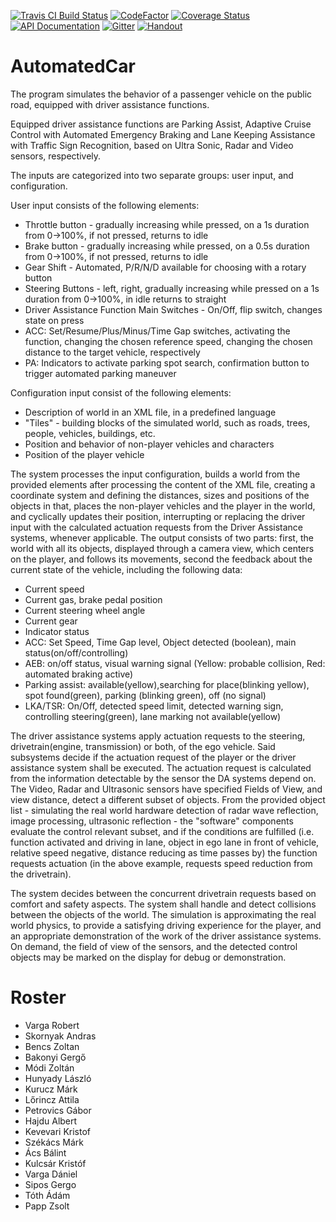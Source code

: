 ﻿[![Travis CI Build Status](https://travis-ci.org/SzFMV2018-Tavasz/AutomatedCar.svg?branch=master)](https://travis-ci.org/SzFMV2018-Tavasz/AutomatedCar)
[![CodeFactor](https://www.codefactor.io/repository/github/szfmv2018-tavasz/automatedcar/badge)](https://www.codefactor.io/repository/github/szfmv2018-tavasz/automatedcar)
[![Coverage Status](https://coveralls.io/repos/github/SzFMV2018-Tavasz/AutomatedCar/badge.svg?branch=master)](https://coveralls.io/github/SzFMV2018-Tavasz/AutomatedCar?branch=master)
[![API Documentation](https://img.shields.io/badge/docs-stable-blue.svg)](https://szfmv2018-tavasz.github.io/AutomatedCar/javadoc/)
[![Gitter](https://img.shields.io/badge/chat-on%20gitter-ff69b4.svg)](https://gitter.im/szfmv2018-tavasz/Lobby?utm_source=share-link&utm_medium=link&utm_campaign=share-link)
[![Handout](https://img.shields.io/badge/handout-wiki-yellow.svg)](https://github.com/SzFMV2018-Tavasz/AutomatedCar/wiki)


# AutomatedCar

The program simulates the behavior of a passenger vehicle on the public road, equipped with driver assistance functions.

Equipped driver assistance functions are Parking Assist, Adaptive Cruise Control with Automated Emergency Braking and Lane Keeping Assistance with Traffic Sign Recognition, based on Ultra Sonic, Radar and Video sensors, respectively.

The inputs are categorized into two separate groups: user input, and configuration.

User input consists of the following elements:
 - Throttle button - gradually increasing while pressed, on a 1s duration from 0->100%, if not pressed, returns to idle
 - Brake  button - gradually increasing while pressed, on a 0.5s duration from 0->100%, if not pressed, returns to idle
 - Gear Shift - Automated, P/R/N/D available for choosing with a rotary button
 - Steering Buttons - left, right, gradually increasing while pressed on a 1s duration from 0->100%, in idle returns to straight
 - Driver Assistance Function Main Switches - On/Off, flip switch, changes state on press
 - ACC: Set/Resume/Plus/Minus/Time Gap switches, activating the function, changing the chosen reference speed, changing the chosen distance to the target vehicle, respectively
 - PA: Indicators to activate parking spot search, confirmation button to trigger automated parking maneuver

Configuration input consist of the following elements:
 - Description of world in an XML file, in a predefined language
 - "Tiles" - building blocks of the simulated world, such as roads, trees, people, vehicles, buildings, etc.
 - Position and behavior of non-player vehicles and characters
 - Position of the player vehicle

The system processes the input configuration, builds a world from the provided elements after processing the content of the XML file, creating a coordinate system and defining the distances, sizes and positions of the objects in that, places the non-player vehicles and the player in the world, and cyclically updates their position, interrupting or replacing the driver input with the calculated actuation requests from the Driver Assistance systems, whenever applicable. The output consists of two parts: first, the world with all its objects, displayed through a camera view, which centers on the player, and follows its movements, second the feedback about the current state of the vehicle, including the following data:
 - Current speed
 - Current gas, brake pedal position
 - Current steering wheel angle
 - Current gear
 - Indicator status
 - ACC: Set Speed, Time Gap level, Object detected (boolean), main status(on/off/controlling)
 - AEB: on/off status, visual warning signal (Yellow: probable collision, Red: automated braking active)
 - Parking assist: available(yellow),searching for place(blinking yellow), spot found(green), parking (blinking green), off (no signal)
 - LKA/TSR: On/Off, detected speed limit, detected warning sign, controlling steering(green), lane marking not available(yellow)

The driver assistance systems apply actuation requests to the steering, drivetrain(engine, transmission) or both, of the ego vehicle. Said subsystems decide if the actuation request of the player or the driver assistance system shall be executed. The actuation request is calculated from the information detectable by the sensor the DA systems depend on. The Video, Radar and Ultrasonic sensors have specified Fields of View, and view distance, detect a different subset of objects. From the provided object list - simulating the real world hardware detection of radar wave reflection, image processing, ultrasonic reflection - the "software" components evaluate the control relevant subset, and if the conditions are fulfilled (i.e. function activated and driving in lane, object in ego lane in front of vehicle, relative speed negative, distance reducing as time passes by) the function requests actuation (in the above example, requests speed reduction from the drivetrain).

The system decides between the concurrent drivetrain requests based on comfort and safety aspects. The system shall handle and detect collisions between the objects of the world. The simulation is approximating the real world physics, to provide a satisfying driving experience for the player, and an appropriate demonstration of the work of the driver assistance systems. On demand, the field of view of the sensors, and the detected control objects may be marked on the display for debug or demonstration.


# Roster

- Varga Robert
- Skornyak Andras
- Bencs Zoltan
- Bakonyi Gergő
- Módi Zoltán
- Hunyady László
- Kurucz Márk
- Lőrincz Attila
- Petrovics Gábor
- Hajdu Albert
- Kevevari Kristof
- Székács Márk
- Ács Bálint
- Kulcsár Kristóf
- Varga Dániel
- Sipos Gergo
- Tóth Ádám
- Papp Zsolt
